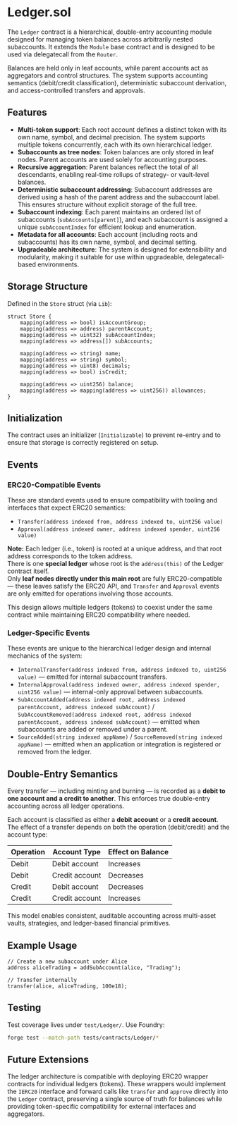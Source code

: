 # Ledger.sol

The `Ledger` contract is a hierarchical, double-entry accounting module designed for managing token balances across arbitrarily nested subaccounts. It extends the `Module` base contract and is designed to be used via delegatecall from the `Router`.

Balances are held only in leaf accounts, while parent accounts act as aggregators and control structures. The system supports accounting semantics (debit/credit classification), deterministic subaccount derivation, and access-controlled transfers and approvals.

## Features

- **Multi-token support**: Each root account defines a distinct token with its own name, symbol, and decimal precision. The system supports multiple tokens concurrently, each with its own hierarchical ledger.
- **Subaccounts as tree nodes**: Token balances are only stored in leaf nodes. Parent accounts are used solely for accounting purposes.
- **Recursive aggregation**: Parent balances reflect the total of all descendants, enabling real-time rollups of strategy- or vault-level balances.
- **Deterministic subaccount addressing**: Subaccount addresses are derived using a hash of the parent address and the subaccount label. This ensures structure without explicit storage of the full tree.
- **Subaccount indexing**: Each parent maintains an ordered list of subaccounts (`subAccounts[parent]`), and each subaccount is assigned a unique `subAccountIndex` for efficient lookup and enumeration.
- **Metadata for all accounts**: Each account (including roots and subaccounts) has its own name, symbol, and decimal setting.
- **Upgradeable architecture**: The system is designed for extensibility and modularity, making it suitable for use within upgradeable, delegatecall-based environments.

## Storage Structure

Defined in the `Store` struct (via `Lib`):

```solidity
struct Store {
    mapping(address => bool) isAccountGroup;
    mapping(address => address) parentAccount;
    mapping(address => uint32) subAccountIndex;
    mapping(address => address[]) subAccounts;

    mapping(address => string) name;
    mapping(address => string) symbol;
    mapping(address => uint8) decimals;
    mapping(address => bool) isCredit;

    mapping(address => uint256) balance;
    mapping(address => mapping(address => uint256)) allowances;
}
```

## Initialization

The contract uses an initializer (`Initializable`) to prevent re-entry and to ensure that storage is correctly registered on setup.

## Events

### ERC20-Compatible Events

These are standard events used to ensure compatibility with tooling and interfaces that expect ERC20 semantics:

- `Transfer(address indexed from, address indexed to, uint256 value)`
- `Approval(address indexed owner, address indexed spender, uint256 value)`

**Note:** Each ledger (i.e., token) is rooted at a unique address, and that root address corresponds to the token address.  
There is one **special ledger** whose root is the `address(this)` of the Ledger contract itself.  
Only **leaf nodes directly under this main root** are fully ERC20-compatible — these leaves satisfy the ERC20 API, and `Transfer` and `Approval` events are only emitted for operations involving those accounts.

This design allows multiple ledgers (tokens) to coexist under the same contract while maintaining ERC20 compatibility where needed.

### Ledger-Specific Events

These events are unique to the hierarchical ledger design and internal mechanics of the system:

- `InternalTransfer(address indexed from, address indexed to, uint256 value)` — emitted for internal subaccount transfers.
- `InternalApproval(address indexed owner, address indexed spender, uint256 value)` — internal-only approval between subaccounts.
- `SubAccountAdded(address indexed root, address indexed parentAccount, address indexed subAccount)` /  
  `SubAccountRemoved(address indexed root, address indexed parentAccount, address indexed subAccount)` — emitted when subaccounts are added or removed under a parent.
- `SourceAdded(string indexed appName)` / `SourceRemoved(string indexed appName)` — emitted when an application or integration is registered or removed from the ledger.

## Double-Entry Semantics

Every transfer — including minting and burning — is recorded as a **debit to one account and a credit to another**. This enforces true double-entry accounting across all ledger operations.

Each account is classified as either a **debit account** or a **credit account**. The effect of a transfer depends on both the operation (debit/credit) and the account type:

| Operation | Account Type   | Effect on Balance |
| --------- | -------------- | ----------------- |
| Debit     | Debit account  | Increases         |
| Debit     | Credit account | Decreases         |
| Credit    | Debit account  | Decreases         |
| Credit    | Credit account | Increases         |

This model enables consistent, auditable accounting across multi-asset vaults, strategies, and ledger-based financial primitives.

## Example Usage

```solidity
// Create a new subaccount under Alice
address aliceTrading = addSubAccount(alice, "Trading");

// Transfer internally
transfer(alice, aliceTrading, 100e18);
```

## Testing

Test coverage lives under `test/Ledger/`. Use Foundry:

```bash
forge test --match-path tests/contracts/Ledger/*
```

## Future Extensions

The ledger architecture is compatible with deploying ERC20 wrapper contracts for individual ledgers (tokens). These wrappers would implement the `IERC20` interface and forward calls like `transfer` and `approve` directly into the `Ledger` contract, preserving a single source of truth for balances while providing token-specific compatibility for external interfaces and aggregators.
